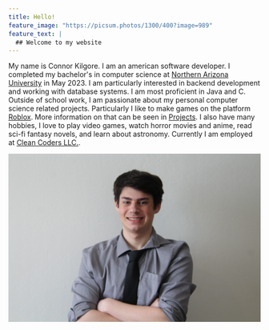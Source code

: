 ```yaml
---
title: Hello!
feature_image: "https://picsum.photos/1300/400?image=989"
feature_text: |
  ## Welcome to my website
---
```


My name is Connor Kilgore. I am an american software developer. I completed my bachelor's in computer science at 
[Northern Arizona University]("https://www.nau.edu") in May 2023. I am particularly interested in backend development 
and working with database systems. I am most proficient in Java and C. Outside of school work, I am passionate about
my personal computer science related projects. Particularly I like to make games on the platform 
[Roblox]("https://www.roblox.com"). More information on that can be seen in [Projects]("/projects/roblox").
I also have many hobbies, I love to play video games, watch horror movies and anime, read sci-fi fantasy novels, and 
learn about astronomy. Currently I am employed at [Clean Coders LLC.]("https://cleancoders.com/").

![photo of me](/assets/photos/best.jpg)